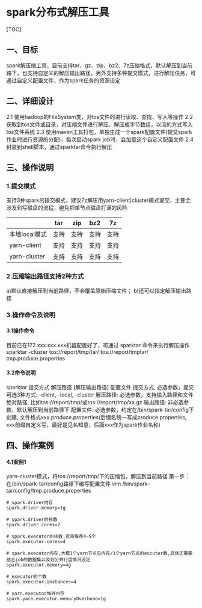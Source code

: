 # spark分布式解压工具

[TOC]



## 一、目标

​    spark解压缩工具，目前支持tar、gz、zip、bz2、7z压缩格式，默认解压到当前路下，也支持自定义的解压输出路径。另外支持多种提交模式，进行解压任务，可通过自定义配置文件，作为spark任务的资源设定

## 二、详细设计

2.1 使用hadoop的FileSystem类，对tos文件的进行读取、查找、写入等操作
2.2 获取到tos文件或目录，对压缩文件进行解压，解压成字节数组，以流的方式写入tos文件系统
2.3 使用maven工具打包，单独生成一个spark配置文件(提交spark作业时进行资源的分配)，每次启动spark job时，会加载这个自定义配置文件
2.4 封装到shell脚本，通过sparktar命令执行解压

## 三、操作说明

### 1.提交模式

支持3种spark的提交模式，建议7z解压用yarn-client|cluster模式提交，主要会涉及到写磁盘的流程，避免把单节点磁盘打满的风险

|               | tar  | zip  | bz2  | 7z   |
| ------------- | ---- | ---- | ---- | ---- |
| 本地local模式 | 支持 | 支持 | 支持 | 支持 |
| yarn-client   | 支持 | 支持 | 支持 | 支持 |
| yarn-cluster  | 支持 | 支持 | 支持 | 支持 |



### 2.压缩输出路径支持2种方式

a)默认直接解压到当前路径，不会覆盖原始压缩文件；
b)还可以指定解压输出路径

### 3.操作命令及说明

#### 3.1操作命令

目前已在172.xxx.xxx.xxx机器配置好了，可通过 sparktar 命令来执行解压操作
sparktar -cluster tos://report/tmp/tar/ tos://report/tmptar/ tmp.produce.properties

#### 3.2命令说明

sparktar 提交方式 解压路径 [解压输出路径] 配置文件
提交方式, 必选参数，提交可选3种方式:  -client, -local, -cluster
解压路径: 必选参数，支持输入路径和文件绝对路径, 比如tos://report/tmp/或tos://report/tmp/xx.gz
输出路径: 非必选参数，默认解压到当前路径下
配置文件: 必选参数，约定在/bin/spark-tar/config下创建, 文件格式xxx.produce.properties(后缀名统一写成produce.properties, xxx前缀自定义写，最好是见名知意，后面xxx作为spark作业名称)

## 四、操作案例

#### 4.1案例1

yarn-cluster模式，将tos://report/tmp/下的压缩包，解压到当前路径
第一步：在/bin/spark-tar/config路径下编写配置文件
vim /bin/spark-tar/config/tmp.produce.properties

```properties
# spark.driver内存
spark.driver.memory=1g

# spark.driver的核数
spark.driver.cores=2

# spark.executor的核数,官网推荐4~5个
spark.executor.cores=4

# spark.executor内存,大概1个yarn节点总内存/1个yarn节点的excuter数,具体还需要结合job的数据集以及划分并行度情况设定
spark.executor.memory=4g

# executor的个数
spark.executor.instances=4

# yarn.executor堆外内存
spark.yarn.executor.memoryOverhead=1g
```
